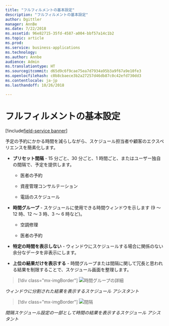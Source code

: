```yaml
---
title: "フルフィルメントの基本設定"
description: "フルフィルメントの基本設定"
author: Dgittler
manager: AnnBe
ms.date: 7/22/2018
ms.assetid: 96e82715-35fd-4587-a004-bbf57a14c1b2
ms.topic: article
ms.prod: 
ms.service: business-applications
ms.technology: 
ms.author: Annbe
audience: Admin
ms.translationtype: HT
ms.sourcegitcommit: d65d9c6f9cae75ea7d7934a95b3a9f67a9e10fe3
ms.openlocfilehash: c0b8cbaece3b2a27257d46db87c0c42efd730dd3
ms.contentlocale: ja-jp
ms.lasthandoff: 10/26/2018

---
```





#  <a name="fulfillment-preferences"></a>フルフィルメントの基本設定

[!include[field-service banner](../../../includes/field-service.md)]

予定の予約にかかる時間を減らしながら、スケジュール担当者や顧客のエクスペリエンスを簡素化します。

- **プリセット間隔** - 15 分ごと、30 分ごと、1 時間ごと、またはユーザー独自の間隔で、予定を提供します。

  - 医者の予約

  - 資産管理コンサルテーション

  - 電話のスケジュール

- **時間グループ** - スケジュールに使用できる時間ウィンドウを示します (9 ～ 12 時、12 ～ 3 時、3 ～ 6 時など)。

  - 空調修理

  - 医者の予約

- **特定の時間を表示しない** - ウィンドウにスケジュールする場合に関係のない余分なデータを非表示にします。

- **上位の結果だけを表示する** - 時間グループまたは間隔に関して冗長と思われる結果を制限することで、スケジュール画面を整理します。

> [!div class="mx-imgBorder"]
> ![](media/Time-Group-Details.png "時間グループの詳細")
<!-- picture -->

*ウィンドウに分割された結果を表示するスケジュール アシスタント*

> [!div class="mx-imgBorder"]
> ![](media/Intervals-on-the-hour.png "間隔")
<!-- picture -->

*間隔スケジュール設定の一部として時間の結果を表示するスケジュール アシスタント*


